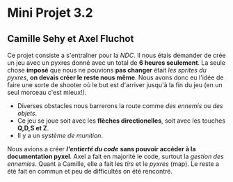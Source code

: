 # Mini Projet 3.2
## Camille Sehy et Axel Fluchot

Ce projet consiste a s'entraîner pour la _NDC_. Il nous étais demander de crée un jeu avec un pyxres donné avec un total de **6 heures seulement**.
La seule chose **imposé** que nous ne pouvions **pas changer** était _les sprites du pyxres_, **on devais créer le reste nous même**.
Nous avons donc eu l'idée de faire une sorte de shooter où le but est d'arriver jusqu'à la fin du jeu (en un seul morceau c'est mieux!).
* Diverses obstacles nous barrerons la route comme _des ennemis_ ou _des objets_.
* Ce jeu se joue soit avec les **flèches directionelles**, soit avec les touches **Q,D,S et Z**.
* Il y a un _système de munition_.

Nous avions a créer **_l'entierté du code_** **sans pouvoir accéder à la documentation pyxel**.
Axel a fait en majorité le code, surtout la _gestion des ennemies_. Quant a Camille, elle a fait les _tirs_ et le _pyxres_ (map).
Le reste a été fait en commun et peu de difficultés on été rencontré.
